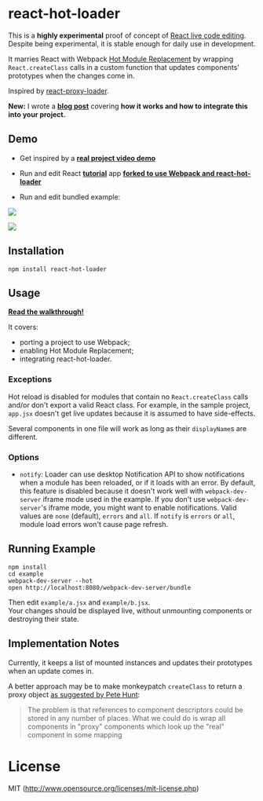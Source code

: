 # react-hot-loader

This is a **highly experimental** proof of concept of [React live code editing](http://www.youtube.com/watch?v=pw4fKkyPPg8).  
Despite being experimental, it is stable enough for daily use in development.

It marries React with Webpack [Hot Module Replacement](http://webpack.github.io/docs/hot-module-replacement.html) by wrapping `React.createClass` calls in a custom function that updates components' prototypes when the changes come in.  

Inspired by [react-proxy-loader](https://github.com/webpack/react-proxy-loader).

**New:** I wrote a **[blog post](http://gaearon.github.io/react-hot-loader/)** covering **how it works and how to integrate this into your project.**

## Demo

* Get inspired by a **[real project video demo](https://vimeo.com/100010922)**

* Run and edit React **[tutorial](http://facebook.github.io/react/docs/tutorial.html)** app **[forked to use Webpack and react-hot-loader](https://github.com/gaearon/react-tutorial-hot)**

* Run and edit bundled example:

![](http://f.cl.ly/items/0d0P3u2T0f2O163K3m1B/2014-07-14%2014_09_02.gif)

![](http://f.cl.ly/items/3T3u3N1d2U30380Z2k2D/2014-07-14%2014_05_49.gif)

## Installation

`npm install react-hot-loader`

## Usage

**[Read the walkthrough!](http://gaearon.github.io/react-hot-loader/#integration)**

It covers:

* porting a project to use Webpack;
* enabling Hot Module Replacement;
* integrating react-hot-loader.

### Exceptions

Hot reload is disabled for modules that contain no `React.createClass` calls and/or don't export a valid React class. For example, in the sample project, `app.jsx` doesn't get live updates because it is assumed to have side-effects.

Several components in one file will work as long as their `displayName`s are different.

### Options

* `notify`: Loader can use desktop Notification API to show notifications when a module has been reloaded, or if it loads with an error. By default, this feature is disabled because it doesn't work well with `webpack-dev-server` iframe mode used in the example. If you don't use `webpack-dev-server`'s iframe mode, you might want to enable notifications. Valid values are `none` (default), `errors` and `all`. If `notify` is `errors` or `all`, module load errors won't cause page refresh.

## Running Example

```
npm install
cd example
webpack-dev-server --hot
open http://localhost:8080/webpack-dev-server/bundle
```

Then edit `example/a.jsx` and `example/b.jsx`.  
Your changes should be displayed live, without unmounting components or destroying their state.

## Implementation Notes

Currently, it keeps a list of mounted instances and updates their prototypes when an update comes in.  

A better approach may be to make monkeypatch `createClass` to return a proxy object [as suggested by Pete Hunt](https://github.com/webpack/webpack/issues/341#issuecomment-48372300):

>The problem is that references to component descriptors could be stored in any number of places. What we could do is wrap all components in "proxy" components which look up the "real" component in some mapping

# License

MIT (http://www.opensource.org/licenses/mit-license.php)

